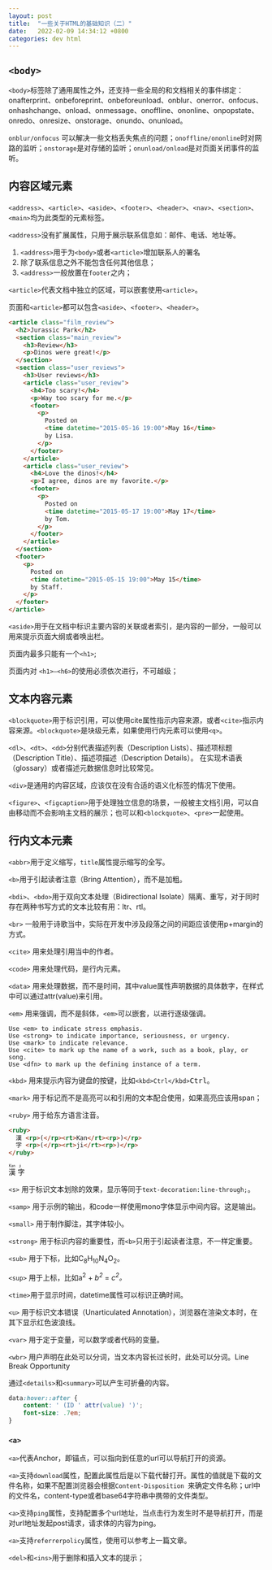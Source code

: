 ```yaml
---
layout: post
title:  "一些关于HTML的基础知识（二）"
date:   2022-02-09 14:34:12 +0800
categories: dev html
---
```


## `<body>`

`<body>`标签除了通用属性之外，还支持一些全局的和文档相关的事件绑定：onafterprint、onbeforeprint、onbeforeunload、onblur、onerror、onfocus、onhashchange、onload、onmessage、onoffline、ononline、onpopstate、onredo、onresize、onstorage、onundo、onunload。

`onblur/onfocus` 可以解决一些文档丢失焦点的问题；`onoffline/ononline`时对网路的监听；`onstorage`是对存储的监听；`onunload/onload`是对页面关闭事件的监听。

## 内容区域元素

`<address>`、`<article>`、`<aside>`、`<footer>`、`<header>`、`<nav>`、`<section>`、`<main>`均为此类型的元素标签。

`<address>`没有扩展属性，只用于展示联系信息如：邮件、电话、地址等。

1. `<address>`用于为`<body>`或者`<article>`增加联系人的署名
2. 除了联系信息之外不能包含任何其他信息；
3. `<address>`一般放置在`footer`之内；

`<article>`代表文档中独立的区域，可以嵌套使用`<article>`。

页面和`<article>`都可以包含`<aside>`、`<footer>`、`<header>`。

```html
<article class="film_review">
  <h2>Jurassic Park</h2>
  <section class="main_review">
    <h3>Review</h3>
    <p>Dinos were great!</p>
  </section>
  <section class="user_reviews">
    <h3>User reviews</h3>
    <article class="user_review">
      <h4>Too scary!</h4>
      <p>Way too scary for me.</p>
      <footer>
        <p>
          Posted on
          <time datetime="2015-05-16 19:00">May 16</time>
          by Lisa.
        </p>
      </footer>
    </article>
    <article class="user_review">
      <h4>Love the dinos!</h4>
      <p>I agree, dinos are my favorite.</p>
      <footer>
        <p>
          Posted on
          <time datetime="2015-05-17 19:00">May 17</time>
          by Tom.
        </p>
      </footer>
    </article>
  </section>
  <footer>
    <p>
      Posted on
      <time datetime="2015-05-15 19:00">May 15</time>
      by Staff.
    </p>
  </footer>
</article>
```

`<aside>`用于在文档中标识主要内容的关联或者索引，是内容的一部分，一般可以用来提示页面大纲或者唤出栏。

页面内最多只能有一个`<h1>`;

页面内对 `<h1>–<h6>`的使用必须依次进行，不可越级；

## 文本内容元素

`<blockquote>`用于标识引用，可以使用cite属性指示内容来源，或者`<cite>`指示内容来源。`<blockquote>`是块级元素，如果使用行内元素可以使用`<q>`。

`<dl>`、`<dt>`、`<dd>`分别代表描述列表（Description Lists）、描述项标题（Description Title）、描述项描述（Description Details）。 在实现术语表（glossary）或者描述元数据信息时比较常见。

`<div>`是通用的内容区域，应该仅在没有合适的语义化标签的情况下使用。

`<figure>`、`<figcaption>`用于处理独立信息的场景，一般被主文档引用，可以自由移动而不会影响主文档的展示；也可以和`<blockquote>`、`<pre>`一起使用。

## 行内文本元素

`<abbr>`用于定义缩写，`title`属性提示缩写的全写。

`<b>`用于引起读者注意（Bring Attention），而不是加粗。

`<bdi>`、`<bdo>`用于双向文本处理（Bidirectional Isolate）隔离、重写，对于同时存在两种书写方式的文本比较有用：ltr、rtl。

`<br>` 一般用于诗歌当中，实际在开发中涉及段落之间的间距应该使用p+margin的方式。

`<cite>` 用来处理引用当中的作者。

`<code>` 用来处理代码，是行内元素。

`<data>` 用来处理数据，而不是时间，其中value属性声明数据的具体数字，在样式中可以通过attr(value)来引用。

`<em>` 用来强调，而不是斜体，`<em>`可以嵌套，以进行逐级强调。

    Use <em> to indicate stress emphasis.
    Use <strong> to indicate importance, seriousness, or urgency.
    Use <mark> to indicate relevance.
    Use <cite> to mark up the name of a work, such as a book, play, or song.
    Use <dfn> to mark up the defining instance of a term.

`<kbd>` 用来提示内容为键盘的按键，比如`<kbd>Ctrl</kbd>`<kbd>Ctrl</kbd>。

`<mark>` 用于标记而不是高亮可以和引用的文本配合使用，如果高亮应该用span；

`<ruby>` 用于给东方语言注音。

```html
<ruby>
  漢 <rp>(</rp><rt>Kan</rt><rp>)</rp>
  字 <rp>(</rp><rt>ji</rt><rp>)</rp>
</ruby>
```

<ruby>
  漢 <rp>(</rp><rt>Kan</rt><rp>)</rp>
  字 <rp>(</rp><rt>ji</rt><rp>)</rp>
</ruby>

`<s>` 用于标识文本划除的效果，显示等同于`text-decoration:line-through;`。

`<samp>` 用于示例的输出，和code一样使用mono字体显示中间内容。这是输出。

`<small>` 用于制作脚注，其字体较小。

`<strong>` 用于标识内容的重要性，而`<b>`只用于引起读者注意，不一样定重要。

`<sub>` 用于下标，比如C<sub>8</sub>H<sub>10</sub>N<sub>4</sub>O<sub>2</sub>。

`<sup>` 用于上标，比如a<sup>2</sup> + <var>b<sup>2</sup></var> = <var>c<sup>2</sup>。

`<time>`用于显示时间，datetime属性可以标识正确时间。

`<u>` 用于标识文本错误（Unarticulated Annotation），浏览器在渲染文本时，在其下显示红色波浪线。

`<var>` 用于定于变量，可以数学或者代码的变量。

`<wbr>` 用户声明在此处可以分词，当文本内容长过长时，此处可以分词。Line Break Opportunity 

通过`<details>`和`<summary>`可以产生可折叠的内容。

```css
data:hover::after {
    content: ' (ID ' attr(value) ')';
    font-size: .7em;
}
```

### `<a>`

`<a>`代表Anchor，即锚点，可以指向到任意的url可以导航打开的资源。

`<a>`支持`download`属性，配置此属性后是以下载代替打开。属性的值就是下载的文件名称，如果不配置浏览器会根据`Content-Disposition `来确定文件名称；url中的文件名，content-type或者base64字符串中携带的文件类型。

`<a>`支持`ping`属性，支持配置多个url地址，当点击行为发生时不是导航打开，而是对url地址发起post请求，请求体的内容为ping。

`<a>`支持`referrerpolicy`属性，使用可以参考上一篇文章。

`<del>`和`<ins>`用于删除和插入文本的提示；